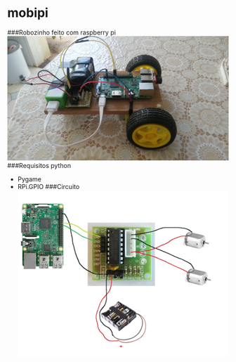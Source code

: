 # mobipi
###Robozinho feito com raspberry pi
![Alt text](/images/20161015_150822.jpg?raw=true "mobipi")
###Requisitos python
* Pygame
* RPi.GPIO
###Circuito
![Alt text](/images/roverpischema.jpg?raw=true "circuito")

